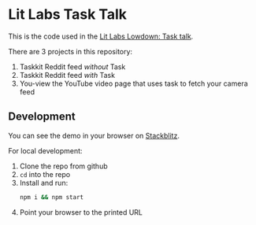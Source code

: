 # Lit Labs Task Talk

This is the code used in the [Lit Labs Lowdown: Task talk](https://www.youtube.com/watch?v=niWKuGhyE0M).

There are 3 projects in this repository:

1. Taskkit Reddit feed _without_ Task
2. Taskkit Reddit feed _with_ Task
3. You-view the YouTube video page that uses task to fetch your camera feed

## Development

You can see the demo in your browser on [Stackblitz](https://githubblitz.com/e111077/lit-labs-task-talk).

For local development:

1. Clone the repo from github
2. `cd` into the repo
3. Install and run:
   ``` sh
   npm i && npm start
   ```
4. Point your browser to the printed URL